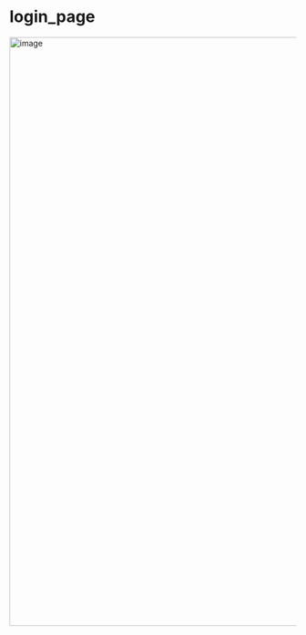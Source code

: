 # login_page

<img width="1034" alt="image" src="https://github.com/Argot-Vierer/login_page/assets/91915189/6c8ee963-eb65-4f9b-8845-b8bf0844eb0d">
